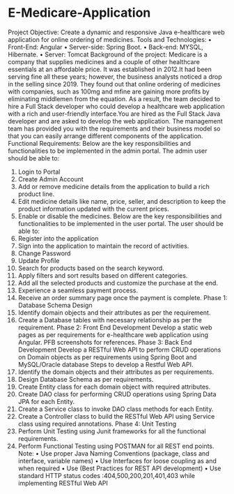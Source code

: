 # E-Medicare-Application
Project Objective:
Create a dynamic and responsive Java e-healthcare web application for online ordering of medicines.
Tools and Technologies:
• Front-End: Angular
• Server-side: Spring Boot.
• Back-end: MYSQL, Hibernate.
• Server: Tomcat 
Background of the project:
Medicare is a company that supplies medicines and a couple of other healthcare essentials at an
affordable price. It was established in 2012.It had been serving fine all these years; however, the
business analysts noticed a drop in the selling since 2019. They found out that online ordering of
medicines with companies, such as 100mg and mfine are gaining more profits by eliminating middlemen
from the equation. As a result, the team decided to hire a Full Stack developer who could develop a
healthcare web application with a rich and user-friendly interface.You are hired as the Full Stack Java
developer and are asked to develop the web application. The management team has provided you with
the requirements and their business model so that you can easily arrange different components of the
application.
Functional Requirements:
Below are the key responsibilities and functionalities to be implemented in the admin portal.
The admin user should be able to:
1. Login to Portal
2. Create Admin Account
3. Add or remove medicine details from the application to build a rich product line.
4. Edit medicine details like name, price, seller, and description to keep the product information
updated with the current prices.
5. Enable or disable the medicines.
Below are the key responsibilities and functionalities to be implemented in the user portal. 
The user should be able to:
1. Register into the application
2. Sign into the application to maintain the record of activities.
3. Change Password
4. Update Profile
5. Search for products based on the search keyword.
6. Apply filters and sort results based on different categories.
7. Add all the selected products and customize the purchase at the end.
8. Experience a seamless payment process.
9. Receive an order summary page once the payment is complete.
Phase 1: Database Schema Design
1. Identify domain objects and their attributes as per the requirement.
2. Create a Database tables with necessary relationship as per the requirement.
Phase 2: Front End Development
Develop a static web pages as per requirements for e-healthcare web application using Angular. PFB
screenshots for references.
Phase 3: Back End Development
Develop a RESTful Web API to perform CRUD operations on Domain objects as per requirements using
Spring Boot and MySQL/Oracle database
Steps to develop a Restful Web API.
1. Identify the domain objects and their attributes as per requirements.
2. Design Database Schema as per requirements.
3. Create Entity class for each domain object with required attributes.
4. Create DAO class for performing CRUD operations using Spring Data JPA for each Entity.
5. Create a Service class to invoke DAO class methods for each Entity.
6. Create a Controller class to build the RESTful Web API using Service class using required
annotations.
Phase 4: Unit Testing
1. Perform Unit Testing using Junit frameworks for all the functional requirements.
2. Perform Functional Testing using POSTMAN for all REST end points.
Note:
• Use proper Java Naming Conventions (package, class and interface, variable names)
• Use Interfaces for loose coupling as and when required
• Use (Best Practices for REST API development)
• Use standard HTTP status codes :404,500,200,201,401,403 while implementing RESTful Web API
